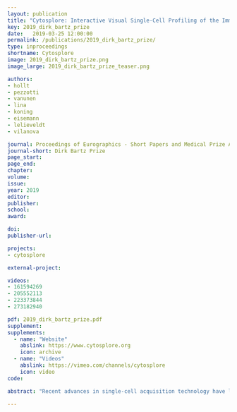 ```yaml
---
layout: publication
title: "Cytosplore: Interactive Visual Single-Cell Profiling of the Immune System"
key: 2019_dirk_bartz_prize
date:   2019-03-25 12:00:00
permalink: /publications/2019_dirk_bartz_prize/
type: inproceedings
shortname: Cytosplore
image: 2019_dirk_bartz_prize.png
image_large: 2019_dirk_bartz_prize_teaser.png

authors:
- hollt
- pezzotti
- vanunen
- lina
- koning
- eisemann
- lelieveldt
- vilanova

journal: Proceedings of Eurographics - Short Papers and Medical Prize Awards
journal-short: Dirk Bartz Prize
page_start:
page_end:
chapter:
volume:
issue:
year: 2019
editor:
publisher:
school:
award:

doi: 
publisher-url:

projects:
- cytosplore

external-project:

videos:
- 161594269
- 205552113
- 223373844
- 273182940

pdf: 2019_dirk_bartz_prize.pdf
supplement:
supplements:
  - name: "Website"
    abslink: https://www.cytosplore.org
    icon: archive
  - name: "Videos"
    abslink: https://vimeo.com/channels/cytosplore
    icon: video
code: 

abstract: "Recent advances in single-cell acquisition technology have led to a shift towards single-cell analysis in many fields of biology. In immunology, detailed knowledge of the cellular composition is of interest, as it can be the cause of deregulated immune responses, which cause diseases. Similarly, vaccination is based on triggering proper immune responses; however, many vaccines are ineffective or only work properly in a subset of those who are vaccinated. Identifying differences in the cellular composition of the immune system in such cases can lead to more precise treatment. Cytosplore is an integrated, interactive visual analysis framework for the exploration of large single-cell datasets. We have developed Cytosplore in close collaboration with immunology researchers and several partners use the software in their daily workflow. Cytosplore enables efficient data analysis and has led to several discoveries alongside high-impact publications."

---
```

